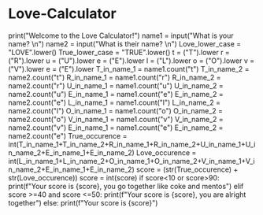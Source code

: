 # Love-Calculator
print("Welcome to the Love Calculator!")
name1 = input("What is your name? \n")
name2 = input("What is their name? \n")
Love_lower_case = "LOVE".lower()
True_lower_case = "TRUE".lower() 
t = ("T").lower 
r = ("R").lower
u = ("U").lower
e = ("E").lower
l = ("L").lower
o = ("O").lower
v = ("V").lower
e = ("E").lower
T_in_name_1 = name1.count("t")
T_in_name_2 = name2.count("t")
R_in_name_1 = name1.count("r")
R_in_name_2 = name2.count("r")
U_in_name_1 = name1.count("u")
U_in_name_2 = name2.count("u")
E_in_name_1 = name1.count("e")
E_in_name_2 = name2.count("e")
L_in_name_1 = name1.count("l")
L_in_name_2 = name2.count("l")
O_in_name_1 = name1.count("o")
O_in_name_2 = name2.count("o")
V_in_name_1 = name1.count("v")
V_in_name_2 = name2.count("v")
E_in_name_1 = name1.count("e")
E_in_name_2 = name2.count("e") 
True_occurence = int(T_in_name_1+T_in_name_2+R_in_name_1+R_in_name_2+U_in_name_1+U_in_name_2+E_in_name_1+E_in_name_2) 
Love_occurence = int(L_in_name_1+L_in_name_2+O_in_name_1+O_in_name_2+V_in_name_1+V_in_name_2+E_in_name_1+E_in_name_2)
score = (str(True_occurence) + str(Love_occurence)) 
score = int(score)
if score<10 or score>90:
  print(f"Your score is {score}, you go together like coke and mentos")
elif score >=40 and score <=50:
  print(f"Your score is {score}, you are alright together")
else:
  print(f"Your score is {score}")  
